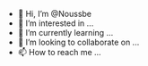 - 👋 Hi, I’m @Noussbe
- 👀 I’m interested in ...
- 🌱 I’m currently learning ...
- 💞️ I’m looking to collaborate on ...
- 📫 How to reach me ...

<!---
Noussbe/Noussbe is a ✨ special ✨ repository because its `README.md` (this file) appears on your GitHub profile.
You can click the Preview link to take a look at your changes.
--->
